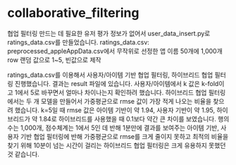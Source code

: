 # collaborative_filtering

협업 필터링 만드는 데 필요한 유저 평가 정보가 없어서 user_data_insert.py로 ratings_data.csv를 만들었습니다.
ratings_data.csv: preprocessed_appleAppData.csv에서 무작위로 선정한 앱 이름 50개에 1,000개 row 랜덤 값으로 1~5, 빈값으로 제작

ratings_data.csv를 이용해서 사용자/아이템 기반 협업 필터링, 하이브리드 협업 필터링 진행했습니다.
결과는 result 파일에 있습니다.
사용자/아이템에서 k 값은 k-fold이고 1에서 5로 바꾸면서 얼마나 차이나는지 확인하려 했습니다.
하이브리드 협업 필터링 에서는 두 개 모델을 만들어서 가중평균으로 rmse 값이 가장 적게 나오는 비율을 찾으려 했습니다.
k=5일 때 rmse 값은 아이템 기반이 약 1.94, 사용자 기반이 약 1.95, 하이브리드가 약 1.84로 하이브리드를 사용했을 때 0.1보다 약간 큰 차이를 보였습니다.
행의 수는 1,000개, 점수체계는 1에서 5인 데 반해 1분만에 결과를 보여주는 아이템 기반, 사용자 기반 협업 필터링에 반해 가중평균으로 rmse를 크게 줄이지 못하고 최적의 비율을 찾기 위해 10분이 넘는 시간이 걸리는 하이브리드 협업 필터링은 크게 유용하지 못했던 것 같습니다.
